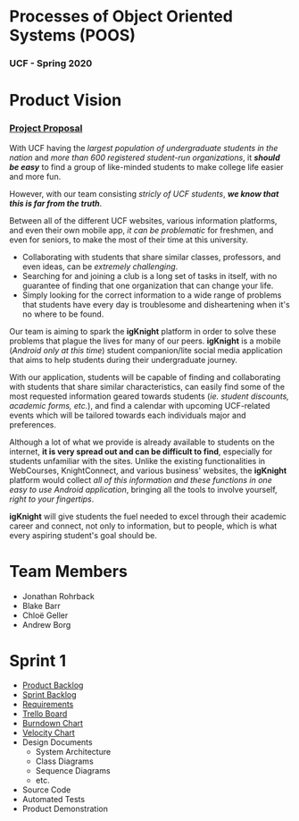 # **Processes of Object Oriented Systems (POOS)**
### **UCF - Spring 2020**


# **Product Vision**
### [Project Proposal](https://github.com/h3rmi0n3/COP4331/blob/master/project/ProjectProposal.md)

With UCF having the _largest population of undergraduate students in the nation_ and _more than 600 registered student-run organizations_, it **_should be easy_** to find a group of like-minded students to make college life easier and more fun. 

However, with our team consisting _stricly of UCF students_, **_we know that this is far from the truth_**. 

Between all of the different UCF websites, various information platforms, and even their own mobile app, _it can be problematic_ for freshmen, and even for seniors, to make the most of their time at this university. 

- Collaborating with students that share similar classes, professors, and even ideas, can be _extremely challenging_. 
- Searching for and joining a club is a long set of tasks in itself, with no guarantee of finding that one organization that can change your life. 
- Simply looking for the correct information to a wide range of problems that students have every day is troublesome and disheartening when it's no where to be found. 

Our team is aiming to spark the **igKnight** platform in order to solve these problems that plague the lives for many of our peers. **igKnight** is a mobile (_Android only at this time_) student companion/lite social media application that aims to help students during their undergraduate journey. 

With our application, students will be capable of finding and collaborating with students that share similar characteristics, can easily find some of the most requested information geared towards students (_ie. student discounts, academic forms, etc._), and find a calendar with upcoming UCF-related events which will be tailored towards each individuals major and preferences.

Although a lot of what we provide is already available to students on the internet, **it is very spread out and can be difficult to find**, especially for students unfamiliar with the sites. Unlike the existing functionalities in WebCourses, KnightConnect, and various business' websites, the **igKnight** platform would collect _all of this information and these functions in one easy to use Android application_, bringing all the tools to involve yourself, _right to your fingertips_.

**igKnight** will give students the fuel needed to excel through their academic career and connect, not only to information, but to people, which is what every aspiring student's goal should be.


# **Team Members**
* Jonathan Rohrback
* Blake Barr
* Chloë Geller
* Andrew Borg

# **Sprint 1**

* [Product Backlog](https://docs.google.com/spreadsheets/d/1ty2KTlg2fVRDivqIOmgyekV0uBfa7Tp6JKKFlXk8cF0/edit?usp=sharing)
* [Sprint Backlog]()
* [Requirements]()
* [Trello Board](https://trello.com/b/0AVoSEkM)
* [Burndown Chart]()
* [Velocity Chart]()
* Design Documents
  * System Architecture
  * Class Diagrams
  * Sequence Diagrams
  * etc.
* Source Code
* Automated Tests
* Product Demonstration
